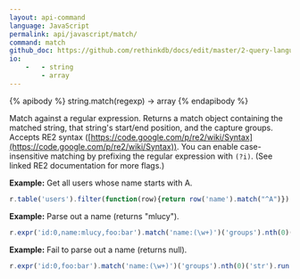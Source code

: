 ```yaml
---
layout: api-command 
language: JavaScript
permalink: api/javascript/match/
command: match
github_doc: https://github.com/rethinkdb/docs/edit/master/2-query-language/api/javascript/string-manipulation/match.md
io:
    -   - string
        - array
---
```


{% apibody %}
string.match(regexp) → array
{% endapibody %}

Match against a regular expression. Returns a match object containing the matched string,
that string's start/end position, and the capture groups. Accepts RE2 syntax
([https://code.google.com/p/re2/wiki/Syntax](https://code.google.com/p/re2/wiki/Syntax)).
You can enable case-insensitive matching by prefixing the regular expression with
`(?i)`. (See linked RE2 documentation for more flags.)

__Example:__ Get all users whose name starts with A.

```js
r.table('users').filter(function(row){return row('name').match("^A")}).run(conn, callback)
```

__Example:__ Parse out a name (returns "mlucy").

```js
r.expr('id:0,name:mlucy,foo:bar').match('name:(\w+)')('groups').nth(0)('str').run(conn, callback)
```


__Example:__ Fail to parse out a name (returns null).

```js
r.expr('id:0,foo:bar').match('name:(\w+)')('groups').nth(0)('str').run(conn, callback)
```

